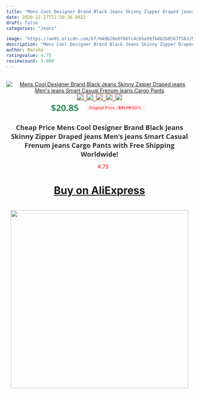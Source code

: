 ```yaml
---
title: "Mens Cool Designer Brand Black Jeans Skinny Zipper Draped jeans Men's jeans Smart Casual Frenum jeans Cargo Pants"
date: 2020-11-27T11:50:36.892Z
draft: false
categories: "Jeans"

image: "https://ae01.alicdn.com/kf/H49620e6f86fc4cbba99fb882b0567f5bJ/Mens-Cool-Designer-Brand-Black-Jeans-Skinny-Zipper-Draped-jeans-Men-s-jeans-Smart-Casual-Frenum.jpg"
description: "Mens Cool Designer Brand Black Jeans Skinny Zipper Draped jeans Men's jeans Smart Casual Frenum jeans Cargo Pants"
author: Marsha
ratingvalue: 4.75
reviewcount: 1.000
---
```

<br>
<div style="text-align: center;">
<a href="https://s.click.aliexpress.com/e/_AUrFbB" target="_blank" rel="nofollow noopener noreferrer"><img alt="Mens Cool Designer Brand Black Jeans Skinny Zipper Draped jeans Men's jeans Smart Casual Frenum jeans Cargo Pants" class="magnifier-image" src="https://ae01.alicdn.com/kf/H49620e6f86fc4cbba99fb882b0567f5bJ/Mens-Cool-Designer-Brand-Black-Jeans-Skinny-Zipper-Draped-jeans-Men-s-jeans-Smart-Casual-Frenum.jpg_640x640.jpg">
<br>
<img style="border:1px solid salmon" src="https://ae01.alicdn.com/kf/H49620e6f86fc4cbba99fb882b0567f5bJ/Mens-Cool-Designer-Brand-Black-Jeans-Skinny-Zipper-Draped-jeans-Men-s-jeans-Smart-Casual-Frenum.jpg_120x120.jpg">&nbsp;&nbsp;<img style="border:1px solid salmon" src="https://ae01.alicdn.com/kf/H62baff3137214ee7933b61be8017a5acT/Mens-Cool-Designer-Brand-Black-Jeans-Skinny-Zipper-Draped-jeans-Men-s-jeans-Smart-Casual-Frenum.jpg_120x120.jpg">&nbsp;&nbsp;<img style="border:1px solid salmon" src="https://ae01.alicdn.com/kf/Hb7d2e6acb7db46dd9dfee1fa715f78ebN/Mens-Cool-Designer-Brand-Black-Jeans-Skinny-Zipper-Draped-jeans-Men-s-jeans-Smart-Casual-Frenum.jpg_120x120.jpg">&nbsp;&nbsp;<img style="border:1px solid salmon" src="https://ae01.alicdn.com/kf/H45b90b4a942043c9bdab0cb775c01bdea/Mens-Cool-Designer-Brand-Black-Jeans-Skinny-Zipper-Draped-jeans-Men-s-jeans-Smart-Casual-Frenum.jpg_120x120.jpg">&nbsp;&nbsp;<img style="border:1px solid salmon" src="https://ae01.alicdn.com/kf/H7baaa8fe846e498a9b79f76c313e3be9f/Mens-Cool-Designer-Brand-Black-Jeans-Skinny-Zipper-Draped-jeans-Men-s-jeans-Smart-Casual-Frenum.jpg_120x120.jpg"></a></div><br0>
<div style="text-align: center;"><span style="background-color: white; border: 0px; box-sizing: border-box; color: seagreen; display: inline-block; font-family: &quot;open sans&quot; , &quot;arial&quot; , &quot;helvetica&quot; , sans-serif , &quot;heiti&quot;; font-size: 24px; font-stretch: inherit; font-weight: 700; line-height: inherit; margin: 0px 10px 0px 0px; padding: 0px; vertical-align: middle;">$20.85 </span>
<span style="background: rgb(255 , 241 , 241); border-radius: 3px; border: 0px; box-sizing: border-box; color: #ff4747; display: inline-block; font-family: inherit; font-size: 12px; font-stretch: inherit; font-style: inherit; font-variant: inherit; font-weight: 600; line-height: inherit; margin: 0px; padding: 2px 5px; transform: scale(0.9); vertical-align: middle;">Original Price : <b style="text-decoration: line-through;">$41.70 </b> 50%&nbsp;&nbsp;</span></div>
<h1 style="color: #333333; display: inline-block; font-family: &quot;open sans&quot; , &quot;arial&quot; , &quot;helvetica&quot; , sans-serif , &quot;heiti&quot;; font-size: 18px; font-stretch: inherit; font-weight: 700; text-align: center;">Cheap Price Mens Cool Designer Brand Black Jeans Skinny Zipper Draped jeans Men's jeans Smart Casual Frenum jeans Cargo Pants with Free Shipping Worldwide!</h1>
<div style="color: #ff4747; text-align: center;">
<img src="https://4.bp.blogspot.com/-M0ZcTcb-5uY/XleCXlxnR4I/AAAAAAAAAEc/OrjgMkXV1oMQFaCRZj5HQwOCBcu3w1FegCPcBGAYYCw/s1600/star.png" style="height: 15px;">&nbsp;<b>4.75</b></div>
<div class="button_cont" align="center"><a class="buynow_a" href="https://s.click.aliexpress.com/e/_AUrFbB" target="_blank" rel="nofollow noopener noreferrer"><H1>Buy on AliExpress</H1></a></div><br>
<div class="separator" style="clear: both; text-align: center;">
<img src="https://lh3.googleusercontent.com/-pTy5HemUv9M/XlePHvY0dAI/AAAAAAAAAE4/0nX5iRUoIWY8eMW9Dpxeirr157OZliDIgCLcBGAsYHQ/s1600/badge.gif" width="480">
</div>
